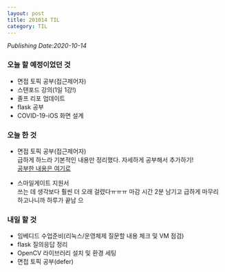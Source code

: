 ```yaml
---
layout: post
title: 201014 TIL
category: TIL
---
```

*Publishing Date:2020-10-14*

### 오늘 할 예정이었던 것
* 면접 토픽 공부(접근제어자)
* 스탠포드 강의(1일 1강!)
* 졸프 리포 업데이트
* flask 공부
* COVID-19-iOS 화면 설계

### 오늘 한 것
* 면접 토픽 공부(접근제어자)  
급하게 하느라 기본적인 내용만 정리했다. 자세하게 공부해서 추가하기!   
[공부한 내용은 여기로](https://devejs.github.io/ios/2020/10/14/swift-access-control.html)

* 스마일게이트 지원서   
쓰는 데 생각보다 훨씬 더 오래 걸렸다ㅠㅠㅠ 마감 시간 2분 남기고 급하게 마무리하고나니까 하루가 끝남 으

### 내일 할 것
* 임베디드 수업준비(리눅스/운영체제 질문할 내용 체크 및 VM 점검)
* flask 질의응답 정리
* OpenCV 라이브러리 설치 및 환경 세팅
* 면접 토픽 공부(defer)
